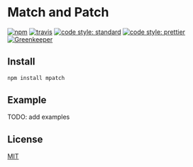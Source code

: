 # Match and Patch

[![npm](https://img.shields.io/npm/v/mpatch.svg)](https://www.npmjs.com/package/mpatch)
[![travis](https://img.shields.io/travis/arniu/mpatch.svg)](https://travis-ci.org/arniu/mpatch)
[![code style: standard](https://img.shields.io/badge/code_style-standard-brightgreen.svg)](https://standardjs.com)
[![code style: prettier](https://img.shields.io/badge/code_style-prettier-ff69b4.svg)](https://prettier.io/)
[![Greenkeeper](https://badges.greenkeeper.io/arniu/mpatch.svg)](https://greenkeeper.io/)

## Install

```bash
npm install mpatch
```

## Example

TODO: add examples

## License

[MIT](./LICENSE)
